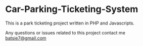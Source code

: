 # Car-Parking-Ticketing-System
This is a park ticketing project written in PHP and Javascripts.

Any questions or issues related to this project contact me batsie7@gmail.com

